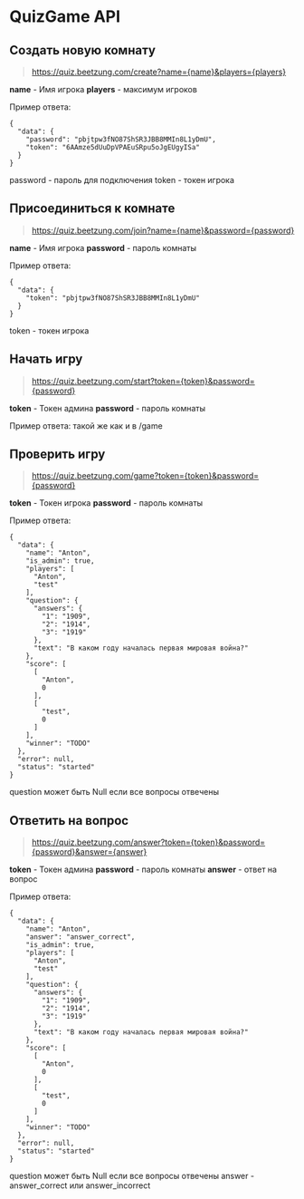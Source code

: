 
# QuizGame API

## Создать новую комнату
> https://quiz.beetzung.com/create?name={name}&players={players}


**name** - Имя игрока
**players** - максимум игроков

Пример ответа:

    {
      "data": {
        "password": "pbjtpw3fNO87ShSR3JBB8MMIn8L1yDmU",
        "token": "6AAmze5dUuDpVPAEuSRpu5oJgEUgyISa"
      }
    }

password - пароль для подключения
token - токен игрока

## Присоединиться к комнате
> https://quiz.beetzung.com/join?name={name}&password={password}

**name** - Имя игрока
**password** - пароль комнаты

Пример ответа:

    {
      "data": {
        "token": "pbjtpw3fNO87ShSR3JBB8MMIn8L1yDmU"
      }
    }

token - токен игрока

## Начать игру 
> https://quiz.beetzung.com/start?token={token}&password={password}

**token** - Токен админа
**password** - пароль комнаты

Пример ответа:
такой же как и в /game

## Проверить игру
> https://quiz.beetzung.com/game?token={token}&password={password}

**token** - Токен игрока
**password** - пароль комнаты

Пример ответа:

```
{
  "data": {
    "name": "Anton",
    "is_admin": true,
    "players": [
      "Anton",
      "test"
    ],
    "question": {
      "answers": {
        "1": "1909",
        "2": "1914",
        "3": "1919"
      },
      "text": "В каком году началась первая мировая война?"
    },
    "score": [
      [
        "Anton",
        0
      ],
      [
        "test",
        0
      ]
    ],
    "winner": "TODO"
  },
  "error": null,
  "status": "started"
}
```
question может быть Null если все вопросы отвечены

## Ответить на вопрос
> https://quiz.beetzung.com/answer?token={token}&password={password}&answer={answer}

**token** - Токен админа
**password** - пароль комнаты
**answer** - ответ на вопрос

Пример ответа:

```
{
  "data": {
    "name": "Anton",
    "answer": "answer_correct",
    "is_admin": true,
    "players": [
      "Anton",
      "test"
    ],
    "question": {
      "answers": {
        "1": "1909",
        "2": "1914",
        "3": "1919"
      },
      "text": "В каком году началась первая мировая война?"
    },
    "score": [
      [
        "Anton",
        0
      ],
      [
        "test",
        0
      ]
    ],
    "winner": "TODO"
  },
  "error": null,
  "status": "started"
}
```
question может быть Null если все вопросы отвечены
answer - answer_correct или answer_incorrect
